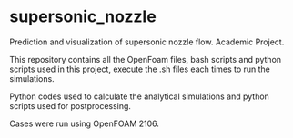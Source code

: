 # supersonic_nozzle
Prediction and visualization of supersonic nozzle flow. Academic Project.

This repository contains all the OpenFoam files, bash scripts and python scripts used in this project, execute the .sh files each times to run the simulations. 

Python codes used to calculate the analytical simulations and python scripts used for postprocessing.

Cases were run using OpenFOAM 2106.
